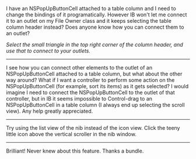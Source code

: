 

I have an NSPopUpButtonCell attached to a table column and I need to change the bindings of it programatically. However IB won't let me connect it to an outlet on my File Owner class and it keeps selecting the table column header instead? Does anyone know how you can connect them to an outlet?


*Select the small triangle in the top right corner of the column header, and use that to connect to your outlets.*

----

I see how you can connect other elements to the outlet of an NSPopUpButtonCell attached to a table column, but what about the other way around? What if I want a controller to perform some action on the NSPopUpButtonCell (for example, sort its items) as it gets selected? I would imagine I need to connect the NSPopUpButtonCell to the outlet of that controller, but in IB it seems impossible to Control-drag to an NSPopUpButtonCell in a table column (I always end up selecting the scroll view). Any help greatly appreciated.

----

Try using the list view of the nib instead of the icon view. Click the teeny little icon above the vertical scroller in the nib window.

----

Brilliant! Never knew about this feature. Thanks a bundle.
